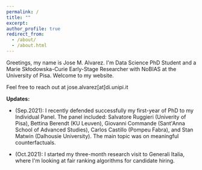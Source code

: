 ```yaml
---
permalink: /
title: ""
excerpt:
author_profile: true
redirect_from: 
  - /about/
  - /about.html
---
```


Greetings, my name is Jose M. Alvarez. I'm Data Science PhD Student and a Marie Skłodowska-Curie Early-Stage Researcher with NoBIAS at the University of Pisa. Welcome to my website.

Feel free to reach out at jose.alvarez[at]di.unipi.it

**Updates:**

* (Sep.2021): I recently defended successfully my first-year of PhD to my Individual Panel. The panel included: Salvatore Ruggieri (Univerity of Pisa), Bettina Berendt (KU Leuven), Giovanni Commande (Sant'Anna School of Advanced Studies), Carlos Castillo (Pompeu Fabra), and Stan Matwin (Dalhousie University). The main topic was on meaningful counterfactuals.

* (Oct.2021): I started my three-month research visit to Generali Italia, where I'm looking at fair ranking algorithms for candidate hiring.
